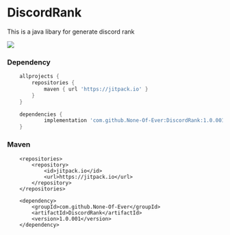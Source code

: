 # DiscordRank
This is a java libary for generate discord rank 

[![](https://jitpack.io/v/None-Of-Ever/DiscordRank.svg)](https://jitpack.io/#None-Of-Ever/DiscordRank)

### Dependency
```gradle
	allprojects {
		repositories {
			maven { url 'https://jitpack.io' }
		}
	}
```

```gradle
	dependencies {
	        implementation 'com.github.None-Of-Ever:DiscordRank:1.0.001'
	}
```


### Maven

```
	<repositories>
		<repository>
		    <id>jitpack.io</id>
		    <url>https://jitpack.io</url>
		</repository>
	</repositories>
```

```
	<dependency>
	    <groupId>com.github.None-Of-Ever</groupId>
	    <artifactId>DiscordRank</artifactId>
	    <version>1.0.001</version>
	</dependency>
```


